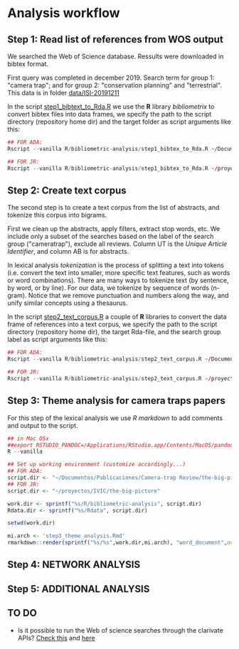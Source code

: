 # Analysis workflow

## Step 1: Read list of references from WOS output

We searched the Web of Science database. Ressults were downloaded in bibtex format.

First query was completed in december 2019. Search term for group 1: "camera trap"; and for group 2: "conservation planning" and "terrestrial". This data is in folder [data/ISI-20191211](/data/ISI-20191211)

In the script [step1_bibtext_to_Rda.R](step1_bibtext_to_Rda.R) we use the **R** library *bibliometrix* to convert bibtex files into data frames, we specify the path to the script directory (repository home dir) and the target folder as script arguments like this:

```R
## FOR ADA:
Rscript --vanilla R/bibliometric-analysis/step1_bibtex_to_Rda.R ~/Documentos/Publicaciones/Camera-trap Review/the-big-picture data/ISI-20191211

## FOR JR:
Rscript --vanilla R/bibliometric-analysis/step1_bibtex_to_Rda.R ~/proyectos/IVIC/the-big-picture data/ISI-20191211
```

## Step 2: Create text corpus

The second step is to create a text corpus from the list of abstracts, and tokenize this corpus into bigrams.

First we clean up the abstracts, apply filters, extract stop words, etc. We include only a subset of the searches based on the label of the search group ("cameratrap"), exclude all reviews. Column UT is the *Unique Article Identifier*, and column AB is for abstracts.

In lexical analysis *tokenization* is the process of splitting a text into tokens (i.e. convert the text into smaller, more specific text features, such as words or word combinations). There are many ways to tokenize text (by sentence, by word, or by line). For our data, we tokenize by sequence of words (n-gram). Notice that we remove punctuation and numbers along the way, and unify similar concepts using a thesaurus.

In the script [step2_text_corpus.R](step2_text_corpus.R) a couple of **R** libraries to convert the data frame of references into a text corpus, we specify the path to the script directory (repository home dir), the target Rda-file, and the search group label as script arguments like this:


```R
## FOR ADA:
Rscript --vanilla R/bibliometric-analysis/step2_text_corpus.R ~/Documentos/Publicaciones/Camera-trap Review/the-big-picture ISI-20191211 cameratrap

## FOR JR:
Rscript --vanilla R/bibliometric-analysis/step2_text_corpus.R ~/proyectos/IVIC/the-big-picture ISI-20191211 cameratrap
```

## Step 3: Theme analysis for camera traps papers

For this step of the lexical analysis we use *R markdown* to add comments and output to the script.

```R
## in Mac OSx
##export RSTUDIO_PANDOC=/Applications/RStudio.app/Contents/MacOS/pandoc
R --vanilla

## Set up working environment (customize accordingly...)
## FOR ADA:
script.dir <- "~/Documentos/Publicaciones/Camera-trap Review/the-big-picture"
## FOR JR:
script.dir <- "~/proyectos/IVIC/the-big-picture"

work.dir <- sprintf("%s/R/bibliometric-analysis", script.dir)
Rdata.dir <- sprintf("%s/Rdata", script.dir)

setwd(work.dir)

mi.arch <- 'step3_theme_analysis.Rmd'
rmarkdown::render(sprintf("%s/%s",work.dir,mi.arch), "word_document",output_dir=sprintf("%s/output",script.dir))

```

## Step 4: NETWORK ANALYSIS

## Step 5: ADDITIONAL ANALYSIS


## TO DO


* Is it possible to run the Web of science searches through the clarivate APIs? [Check this](https://www.programmableweb.com/api/clarivate-web-science-expanded) and [here](https://clarivate.com/webofsciencegroup/solutions/xml-and-apis/)
